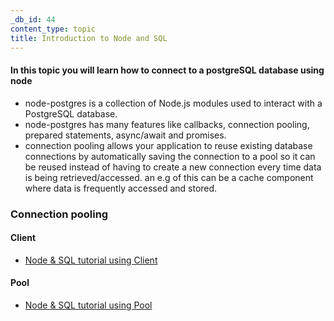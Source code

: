 ```yaml
---
_db_id: 44
content_type: topic
title: Introduction to Node and SQL
---
```


#### In this topic you will learn how to connect to a postgreSQL database using node
- node-postgres is a collection of Node.js modules used to interact with a PostgreSQL database.
- node-postgres has many features like callbacks, connection pooling, prepared statements, async/await and promises.
- connection pooling allows your application to reuse existing database connections by automatically saving the connection to a pool so it can be reused instead of having to create a new connection every time data is being retrieved/accessed. an e.g of this can be a cache component where data is frequently accessed and stored.


### Connection pooling
#### Client 
- [Node & SQL tutorial using Client](https://node-postgres.com/api/client)
#### Pool
- [Node & SQL tutorial using Pool](https://www.digitalocean.com/community/tutorials/how-to-use-postgresql-with-node-js-on-ubuntu-20-04)
